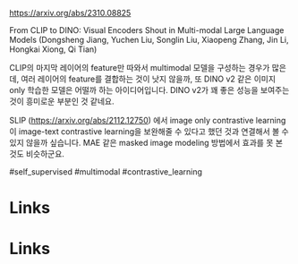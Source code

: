 https://arxiv.org/abs/2310.08825

From CLIP to DINO: Visual Encoders Shout in Multi-modal Large Language Models (Dongsheng Jiang, Yuchen Liu, Songlin Liu, Xiaopeng Zhang, Jin Li, Hongkai Xiong, Qi Tian)

CLIP의 마지막 레이어의 feature만 따와서 multimodal 모델을 구성하는 경우가 많은데, 여러 레이어의 feature를 결합하는 것이 낫지 않을까, 또 DINO v2 같은 이미지 only 학습한 모델은 어떨까 하는 아이디어입니다. DINO v2가 꽤 좋은 성능을 보여주는 것이 흥미로운 부분인 것 같네요.

SLIP (https://arxiv.org/abs/2112.12750) 에서 image only contrastive learning이 image-text contrastive learning을 보완해줄 수 있다고 했던 것과 연결해서 볼 수 있지 않을까 싶습니다. MAE 같은 masked image modeling 방법에서 효과를 못 본 것도 비슷하군요.

#self_supervised #multimodal #contrastive_learning

# Links

# Links

